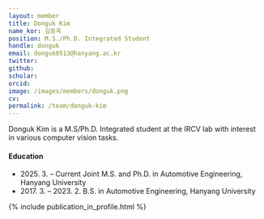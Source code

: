```yaml
---
layout: member
title: Donguk Kim
name_kor: 김동욱
position: M.S./Ph.D. Integrated Student
handle: donguk
email: donguk0513@hanyang.ac.kr
twitter: 
github: 
scholar: 
orcid: 
image: /images/members/donguk.png
cv: 
permalink: /team/donguk-kim
---
```


Donguk Kim is a M.S/Ph.D. Integrated student at the IRCV lab with interest in various computer vision tasks.


#### Education

<ul class="chronological">
  <li><span>2025. 3. – Current</span> Joint M.S. and Ph.D. in Automotive Engineering, Hanyang University</li>
  <li><span>2017. 3. – 2023. 2.</span> B.S. in Automotive Engineering, Hanyang University</li>
</ul>

{% include publication_in_profile.html %}
